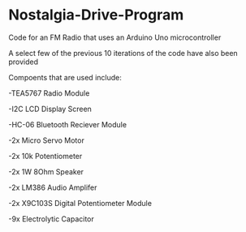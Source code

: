 # Nostalgia-Drive-Program
Code for an FM Radio that uses an Arduino Uno microcontroller

A select few of the previous 10 iterations of the code have also been provided 

Compoents that are used include:

-TEA5767 Radio Module

-I2C LCD Display Screen

-HC-06 Bluetooth Reciever Module

-2x Micro Servo Motor

-2x 10k Potentiometer

-2x 1W 8Ohm Speaker

-2x LM386 Audio Amplifer

-2x X9C103S Digital Potentiometer Module

-9x Electrolytic Capacitor
